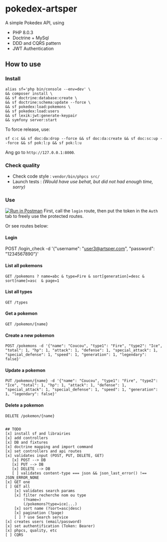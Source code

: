 # pokedex-artsper

A simple Pokedex API, using
* PHP 8.0.3
* Doctrine + MySql
* DDD and CQRS pattern
* JWT Authentication

## How to use
### Install
```shell
alias sf='php bin/console --env=dev' \
&& composer install \
&& sf doctrine:database:create \
&& sf doctrine:schema:update --force \
&& sf pokedex:load:pokemons \
&& sf pokedex:load:users
&& sf lexik:jwt:generate-keypair
&& symfony server:start
```

To force release, use:
```shell
sf c:c && sf doc:da:drop --force && sf doc:da:create && sf doc:sc:up --force && sf pok:l:p && sf pok:l:u
```

Ang go to `http://127.0.0.1:8000`.

### Check quality
* Check code style : `vendor/bin/phpcs src/`
* Launch tests : _(Would have use behat, but did not had enough time, sorry)_

### Use

[![Run in Postman](https://run.pstmn.io/button.svg)](https://app.getpostman.com/run-collection/12e1b427a49cce57fc1f)
First, call the `login` route, then put the token in the `Auth` tab to freely use the protected routes.

Or see routes below:
#### Login
POST /login_check -d '{"username": "user3@artsper.com", "password": "1234567890"}'

#### List all pokemons
`GET /pokemons
    ? name=abc
    & type=Fire
    & sort[generation]=desc & sort[name]=asc 
    & page=1`

#### List all types
`GET /types`

#### Get a pokemon
`GET /pokemon/{name}`

#### Create a new pokemon
`POST /pokemons -d '{"name": "Coucou", "type1": "Fire", "type2": "Ice", "total": 1, "hp": 1, "attack": 1, "defense": 1, "special_attack": 1, "special_defense": 1, "speed": 1, "generation": 1, "legendary": false}'`

#### Update a pokemon
`PUT /pokemon/{name} -d '{"name": "Coucou", "type1": "Fire", "type2": "Ice", "total": 1, "hp": 1, "attack": 1, "defense": 1, "special_attack": 1, "special_defense": 1, "speed": 1, "generation": 1, "legendary": false}'`

#### Delete a pokemon
`DELETE /pokemon/{name}`
```

## TODO
[x] install sf and librairies
[x] add controllers 
[x] DB and fixtures
[x] doctrine mapping and import command
[x] set controllers and api routes
[x] validates input (POST, PUT, DELETE, GET)
   [x] POST --> DB
   [x] PUT --> DB
   [x] DELETE --> DB
   [ ] validates content-type === json && json_last_error() !== JSON_ERROR_NONE
[x] GET one
[ ] GET all
    [x] validates search params
    [x] filter recherche nom ou type
        (?name=)
        (/pokemons?type=ice|...)
    [x] sort name (?sort=asc|desc)
    [x] pagination (?page)
    [ ] ? use Search service
[x] creates users (email/password)
[x] set authentification (Token: Bearer)
[x] phpcs, quality, etc
[ ] CQRS

